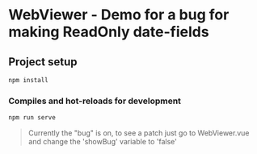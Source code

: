 # WebViewer - Demo for a bug for making ReadOnly date-fields

## Project setup

```bash
npm install
```

### Compiles and hot-reloads for development

```bash
npm run serve
```

> Currently the "bug" is on, to see a patch just go to WebViewer.vue and change the 'showBug' variable to 'false'
